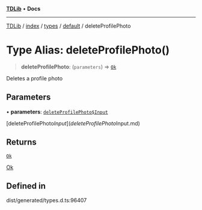 [**TDLib**](../../../../../../README.md) • **Docs**

***

[TDLib](../../../../../../modules.md) / [index](../../../../../README.md) / [types](../../../README.md) / [default](../README.md) / deleteProfilePhoto

# Type Alias: deleteProfilePhoto()

> **deleteProfilePhoto**: (`parameters`) => [`Ok`](Ok-1.md)

Deletes a profile photo

## Parameters

• **parameters**: [`deleteProfilePhoto$Input`](deleteProfilePhoto$Input.md)

[deleteProfilePhoto$Input](deleteProfilePhoto$Input.md)

## Returns

[`Ok`](Ok-1.md)

[Ok](Ok-1.md)

## Defined in

dist/generated/types.d.ts:96407
